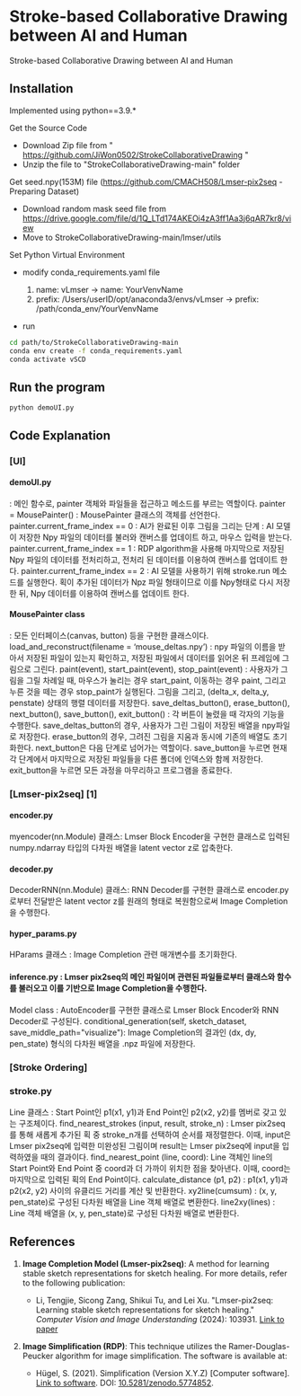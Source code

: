 # Stroke-based Collaborative Drawing between AI and Human

Stroke-based Collaborative Drawing between AI and Human


## Installation
Implemented using python==3.9.*

Get the Source Code
 - Download Zip file from " https://github.com/JiWon0502/StrokeCollaborativeDrawing "
 - Unzip the file to "StrokeCollaborativeDrawing-main" folder

Get seed.npy(153M) file (https://github.com/CMACH508/Lmser-pix2seq - Preparing Dataset)
 - Download random mask seed file from https://drive.google.com/file/d/1Q_LTd174AKEOi4zA3ff1Aa3j6qAR7kr8/view
 - Move to StrokeCollaborativeDrawing-main/lmser/utils

Set Python Virtual Environment
 - modify conda_requirements.yaml file
	1. name: vLmser -> name: YourVenvName
	2. prefix: /Users/userID/opt/anaconda3/envs/vLmser -> prefix: /path/conda_env/YourVenvName

 - run
```bash
cd path/to/StrokeCollaborativeDrawing-main
conda env create -f conda_requirements.yaml
conda activate vSCD
```

## Run the program

```shell
python demoUI.py
```

## Code Explanation

### [UI]

#### demoUI.py
: 메인 함수로, painter 객체와 파일들을 접근하고 메소드를 부르는 역할이다.
painter = MousePainter()
: MousePainter 클래스의 객체를 선언한다.
painter.current_frame_index == 0 
: AI가 완료된 이후 그림을 그리는 단계
: AI 모델이 저장한 Npy 파일의 데이터를 불러와  캔버스를 업데이트 하고, 마우스 입력을 받는다.
painter.current_frame_index == 1
: RDP algorithm을 사용해 마지막으로 저장된 Npy 파일의 데이터를 전처리하고, 전처리 된 데이터를 이용하여 캔버스를 업데이트 한다.
painter.current_frame_index == 2
: AI 모델을 사용하기 위해 stroke.run 메소드를 실행한다. 획이 추가된 데이터가 Npz 파일 형태이므로 이를 Npy형태로 다시 저장한 뒤, Npy 데이터를 이용하여 캔버스를 업데이트 한다.

#### MousePainter class
: 모든 인터페이스(canvas, button) 등을 구현한 클래스이다.
load_and_reconstruct(filename = ‘mouse_deltas.npy’) : npy 파일의 이름을 받아서 저장된 파일이 있는지 확인하고, 저장된 파일에서 데이터를 읽어온 뒤 프레임에 그림으로 그린다.
paint(event), start_paint(event), stop_paint(event) : 사용자가 그림을 그릴 차례일 때, 마우스가 눌리는 경우 start_paint, 이동하는 경우 paint, 그리고 누른 것을 떼는 경우 stop_paint가 실행된다. 그림을 그리고, (delta_x, delta_y, penstate) 상태의 행렬 데이터를 저장한다.
save_deltas_button(), erase_button(), next_button(), save_button(), exit_button() : 각 버튼이 눌렸을 때 각자의 기능을 수행한다. save_deltas_button의 경우, 사용자가 그린 그림이 저장된 배열을 npy파일로 저장한다. erase_button의 경우, 그려진 그림을 지움과 동시에 기존의 배열도 초기화한다. next_button은 다음 단계로 넘어가는 역할이다. save_button을 누르면 현재 각 단계에서 마지막으로 저장된 파일들을 다른 폴더에 인덱스와 함께 저장한다. exit_button을 누르면 모든 과정을 마무리하고 프로그램을 종료한다.

### [Lmser-pix2seq] [1]
#### encoder.py
myencoder(nn.Module) 클래스: Lmser Block Encoder을 구현한 클래스로 입력된 numpy.ndarray 타입의 다차원 배열을 latent vector z로 압축한다.

#### decoder.py
DecoderRNN(nn.Module) 클래스: RNN Decoder를 구현한 클래스로 encoder.py로부터 전달받은 latent vector z를 원래의 형태로 복원함으로써 Image Completion을 수행한다.

#### hyper_params.py
HParams 클래스 : Image Completion 관련 매개변수를 초기화한다.

#### inference.py : Lmser pix2seq의 메인 파일이며 관련된 파일들로부터 클래스와 함수를 불러오고 이를 기반으로 Image Completion을 수행한다.
Model class : AutoEncoder를 구현한 클래스로 Lmser Block Encoder와 RNN Decoder로 구성된다.
conditional_generation(self, sketch_dataset, save_middle_path="visualize"): Image Completion의 결과인 (dx, dy, pen_state) 형식의 다차원 배열을 .npz 파일에 저장한다.

### [Stroke Ordering]
### stroke.py
Line 클래스 : Start Point인 p1(x1, y1)과 End Point인 p2(x2, y2)를 멤버로 갖고 있는 구조체이다.
find_nearest_strokes (input, result, stroke_n) : Lmser pix2seq를 통해 새롭게 추가된 획 중 stroke_n개를 선택하여 순서를 재정렬한다. 이때, input은 Lmser pix2seq에 입력한 미완성된 그림이며 result는 Lmser pix2seq에 input을 입력하였을 때의 결과이다.
find_nearest_point (line, coord): Line 객체인 line의 Start Point와 End Point 중 coord과 더 가까이 위치한 점을 찾아낸다. 이때, coord는 마지막으로 입력된 획의 End Point이다.
calculate_distance (p1, p2) : p1(x1, y1)과 p2(x2, y2) 사이의 유클리드 거리를 계산 및 반환한다.
xy2line(cumsum) : (x, y, pen_state)로 구성된 다차원 배열을 Line 객체 배열로 변환한다.
line2xy(lines) : Line 객체 배열을 (x, y, pen_state)로 구성된 다차원 배열로 변환한다.


## References

1. **Image Completion Model (Lmser-pix2seq)**: A method for learning stable sketch representations for sketch healing. For more details, refer to the following publication:

   - Li, Tengjie, Sicong Zang, Shikui Tu, and Lei Xu. "Lmser-pix2seq: Learning stable sketch representations for sketch healing." *Computer Vision and Image Understanding* (2024): 103931. [Link to paper](link_to_paper)
  

2. **Image Simplification (RDP)**: This technique utilizes the Ramer-Douglas-Peucker algorithm for image simplification. The software is available at:

   - Hügel, S. (2021). Simplification (Version X.Y.Z) [Computer software]. [Link to software](https://github.com/urschrei/simplification). DOI: [10.5281/zenodo.5774852](https://doi.org/10.5281/zenodo.5774852).
